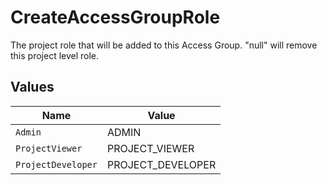 # CreateAccessGroupRole

The project role that will be added to this Access Group. \"null\" will remove this project level role.


## Values

| Name               | Value              |
| ------------------ | ------------------ |
| `Admin`            | ADMIN              |
| `ProjectViewer`    | PROJECT_VIEWER     |
| `ProjectDeveloper` | PROJECT_DEVELOPER  |